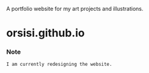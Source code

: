 A portfolio website for my art projects and illustrations.

# orsisi.github.io

### Note
```
I am currently redesigning the website.
```
